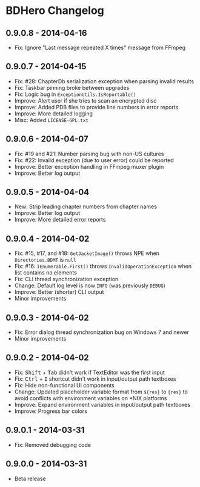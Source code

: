 BDHero Changelog
================

0.9.0.8 - 2014-04-16
--------------------

*   Fix: Ignore "Last message repeated X times" message from FFmpeg

0.9.0.7 - 2014-04-15
--------------------

*   Fix: #28: ChapterDb serialization exception when parsing invalid results
*   Fix: Taskbar pinning broke between upgrades
*   Fix: Logic bug in `ExceptionUtils.IsReportable()`
*   Improve: Alert user if she tries to scan an encrypted disc
*   Improve: Added PDB files to provide line numbers in error reports
*   Improve: More detailed logging
*   Misc: Added `LICENSE-GPL.txt`

0.9.0.6 - 2014-04-07
--------------------

*   Fix: #19 and #21: Number parsing bug with non-US cultures
*   Fix: #22: Invalid exception (due to user error) could be reported
*   Improve: Better exception handling in FFmpeg muxer plugin
*   Improve: Better log output

0.9.0.5 - 2014-04-04
--------------------

*   New: Strip leading chapter numbers from chapter names
*   Improve: Better log output
*   Improve: More detailed error reports

0.9.0.4 - 2014-04-02
--------------------

*   Fix: #15, #17, and #18: `GetJacketImage()` throws NPE when
    `Directories.BDMT` is `null`
*   Fix: #16: `IEnumerable.First()` throws `InvalidOperationException` when list
    contains no elements
*   Fix: CLI thread synchronization exception
*   Change: Default log level is now `INFO` (was previously `DEBUG`)
*   Improve: Better (shorter) CLI output
*   Minor improvements

0.9.0.3 - 2014-04-02
--------------------

*   Fix: Error dialog thread synchronization bug on Windows 7 and newer
*   Minor improvements

0.9.0.2 - 2014-04-02
--------------------

*   Fix: <kbd>Shift</kbd> + <kbd>Tab</kbd> didn't work if TextEditor was the
    first input
*   Fix: <kbd>Ctrl</kbd> + <kbd>I</kbd> shortcut didn't work in input/output
    path textboxes
*   Fix: Hide non-functional UI components
*   Change: Updated placeholder variable format from `${res}` to `{res}`
    to avoid conflicts with environment variables on *NIX platforms
*   Improve: Expand environment variables in input/output path textboxes
*   Improve: Progress bar colors

0.9.0.1 - 2014-03-31
--------------------

*   Fix: Removed debugging code

0.9.0.0 - 2014-03-31
--------------------

*   Beta release
